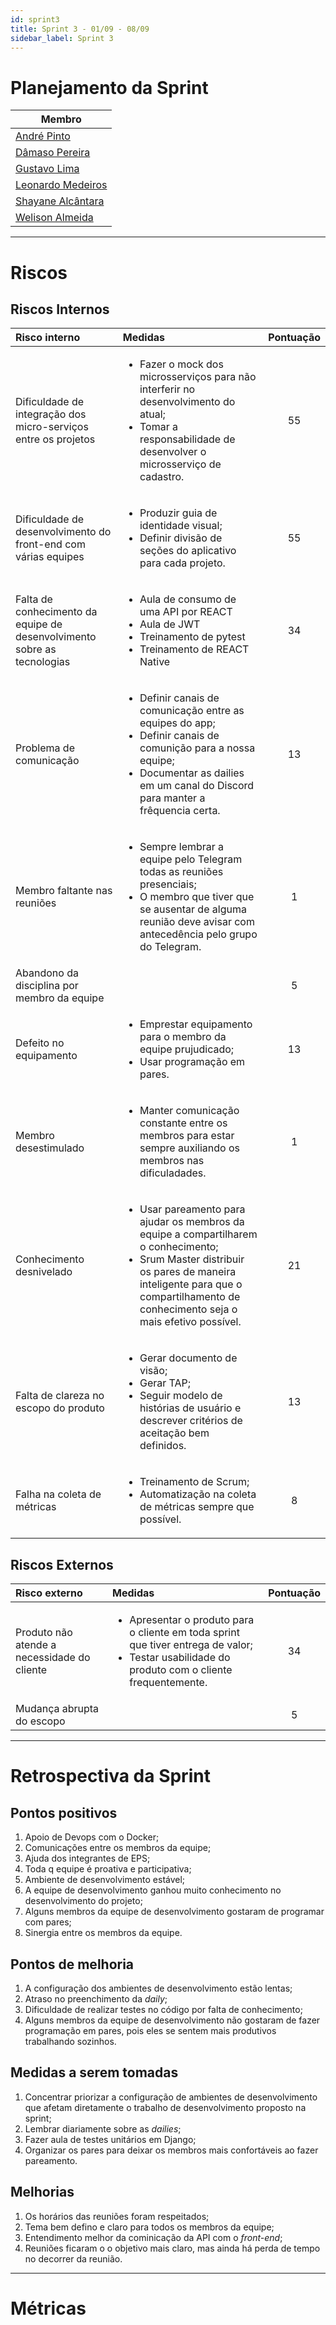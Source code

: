 ```yaml
---
id: sprint3
title: Sprint 3 - 01/09 - 08/09
sidebar_label: Sprint 3
---
```


# Planejamento da Sprint
|Membro|
|----|
|[André Pinto](https://github.com/orgs/fga-eps-mds/people/andrelucax)|
|[Dâmaso Pereira](https://github.com/orgs/fga-eps-mds/people/juniopereirab)|
|[Gustavo Lima](https://github.com/orgs/fga-eps-mds/people/gustavolima00)|
|[Leonardo Medeiros](https://github.com/orgs/fga-eps-mds/people/leomedeiros1)|
|[Shayane Alcântara](https://github.com/orgs/fga-eps-mds/people/shayanealcantara)|
|[Welison Almeida](https://github.com/orgs/fga-eps-mds/people/WelisonR)|

-------------------------------------------------------------------------------
# Riscos
## Riscos Internos
|Risco interno|Medidas|Pontuação|
|:------------|:------|:-------:|
|Dificuldade de integração dos micro-serviços entre os projetos|<ul> <li>Fazer o mock dos microsserviços para não interferir no desenvolvimento do atual;</li> <li>Tomar a responsabilidade de desenvolver o microsserviço de cadastro.</li> </ul>|55|
|Dificuldade de desenvolvimento do front-end com várias equipes|<ul> <li>Produzir guia de identidade visual;</li> <li>Definir divisão de seções do aplicativo para cada projeto.</li> </ul>|55|
|Falta de conhecimento da equipe de desenvolvimento sobre as tecnologias|<ul> <li>Aula de consumo de uma API por REACT</li> <li>Aula de JWT</li> <li>Treinamento de pytest</li> <li>Treinamento de REACT Native</li> </ul>|34|
|Problema de comunicação|<ul> <li>Definir canais de comunicação entre as equipes do app;</li> <li>Definir canais de comunição para a nossa equipe;</li> <li>Documentar as dailies em um canal do Discord para manter a frêquencia certa.</li> </ul>|13|
|Membro faltante nas reuniões|<ul> <li>Sempre lembrar a equipe pelo Telegram todas as reuniões presenciais;</li> <li>O membro que tiver que se ausentar de alguma reunião deve avisar com antecedência pelo grupo do Telegram.</li> </ul>|1|
|Abandono da disciplina por membro da equipe| |5|
|Defeito no equipamento|<ul> <li>Emprestar equipamento para o membro da equipe prujudicado;</li> <li>Usar programação em pares.</li> </ul>|13|
|Membro desestimulado|<ul> <li>Manter comunicação constante entre os membros para estar sempre auxiliando os membros nas dificuladades.</li> </ul>|1|
|Conhecimento desnivelado|<ul> <li>Usar pareamento para ajudar os membros da equipe a compartilharem o conhecimento;</li> <li>Srum Master distribuir os pares de maneira inteligente para que o compartilhamento de conhecimento seja o mais efetivo possível.</li> </ul>|21|
|Falta de clareza no escopo do produto|<ul> <li>Gerar documento de visão;</li> <li>Gerar TAP;</li> <li>Seguir modelo de histórias de usuário e descrever critérios de aceitação bem definidos.</li> </ul>|13|
|Falha na coleta de métricas|<ul> <li>Treinamento de Scrum;</li> <li>Automatização na coleta de métricas sempre que possível.</li> </ul>|8|

## Riscos Externos
|Risco externo|Medidas|Pontuação|
|:------------|:------|:-------:|
|Produto não atende a necessidade do cliente|<ul> <li>Apresentar o produto para o cliente em toda sprint que tiver entrega de valor;</li> <li>Testar usabilidade do produto com o cliente frequentemente.</li> </ul>|34|
|Mudança abrupta do escopo| |5|

-------------------------------------------------------------------------------
# Retrospectiva da Sprint
## Pontos positivos
1. Apoio de Devops com o Docker;
2. Comunicações entre os membros da equipe;
3. Ajuda dos integrantes de EPS;
4. Toda q equipe é proativa e participativa;
5. Ambiente de desenvolvimento estável;
6. A equipe de desenvolvimento ganhou muito conhecimento no desenvolvimento do projeto;
7. Alguns membros da equipe de desenvolvimento gostaram de programar com pares;
8. Sinergia entre os membros da equipe.

## Pontos de melhoria
1. A configuração dos ambientes de desenvolvimento estão lentas;
2. Atraso no preenchimento da *daily*;
3. Dificuldade de realizar testes no código por falta de conhecimento;
4. Alguns membros da equipe de desenvolvimento não gostaram de fazer programação em pares, pois eles se sentem mais produtivos trabalhando sozinhos.

## Medidas a serem tomadas
1. Concentrar priorizar a configuração de ambientes de desenvolvimento que afetam diretamente o trabalho de desenvolvimento proposto na sprint;
2. Lembrar diariamente sobre as *dailies*;
3. Fazer aula de testes unitários em Django;
4. Organizar os pares para deixar os membros mais confortáveis ao fazer pareamento.

## Melhorias
1. Os horários das reuniões foram respeitados;
2. Tema bem defino e claro para todos os membros da equipe;
3. Entendimento melhor da cominicação da API com o *front-end*;
4. Reuniões ficaram o o objetivo mais claro, mas ainda há perda de tempo no decorrer da reunião.

-------------------------------------------------------------------------------
# Métricas
